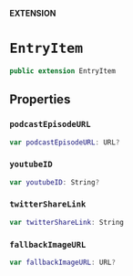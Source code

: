 **EXTENSION**

# `EntryItem`
```swift
public extension EntryItem
```

## Properties
### `podcastEpisodeURL`

```swift
var podcastEpisodeURL: URL?
```

### `youtubeID`

```swift
var youtubeID: String?
```

### `twitterShareLink`

```swift
var twitterShareLink: String
```

### `fallbackImageURL`

```swift
var fallbackImageURL: URL?
```

